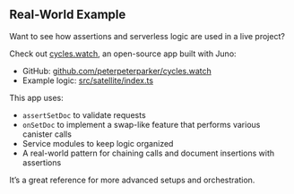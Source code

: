 ## Real-World Example

Want to see how assertions and serverless logic are used in a live project?

Check out [cycles.watch](https://cycles.watch), an open-source app built with Juno:

- GitHub: [github.com/peterpeterparker/cycles.watch](https://github.com/peterpeterparker/cycles.watch)
- Example logic: [src/satellite/index.ts](https://github.com/peterpeterparker/cycles.watch/blob/main/src/satellite/index.ts)

This app uses:

- `assertSetDoc` to validate requests
- `onSetDoc` to implement a swap-like feature that performs various canister calls
- Service modules to keep logic organized
- A real-world pattern for chaining calls and document insertions with assertions

It’s a great reference for more advanced setups and orchestration.
